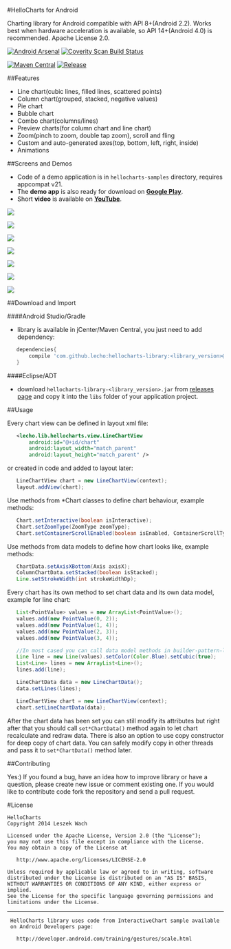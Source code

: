 #HelloCharts for Android

Charting library for Android compatible with API 8+(Android 2.2).
Works best when hardware acceleration is available, so API 14+(Android 4.0) is recommended.
Apache License 2.0.

[![Android Arsenal](https://img.shields.io/badge/Android%20Arsenal-HelloCharts%20for%20Android-brightgreen.svg?style=flat)](https://android-arsenal.com/details/1/1068)
<a href="https://scan.coverity.com/projects/4121">
  <img alt="Coverity Scan Build Status"
       src="https://scan.coverity.com/projects/4121/badge.svg"/>
</a>

[![Maven Central](https://maven-badges.herokuapp.com/maven-central/com.github.lecho/hellocharts-library/badge.svg)](https://maven-badges.herokuapp.com/maven-central/com.github.lecho/hellocharts-library)
[![Release](https://img.shields.io/github/release/lecho/hellocharts-android.svg?label=JitPack.io)](https://jitpack.io/#lecho/hellocharts-android)

##Features

 - Line chart(cubic lines, filled lines, scattered points)
 - Column chart(grouped, stacked, negative values)
 - Pie chart
 - Bubble chart
 - Combo chart(columns/lines)
 - Preview charts(for column chart and line chart)
 - Zoom(pinch to zoom, double tap zoom), scroll and fling
 - Custom and auto-generated axes(top, bottom, left, right, inside)
 - Animations

##Screens and Demos

 - Code of a demo application is in `hellocharts-samples` directory, requires appcompat v21. 
 - The **demo app** is also ready for download on [**Google Play**](https://play.google.com/store/apps/details?id=lecho.lib.hellocharts.samples).  
 - Short **video** is available on [**YouTube**](https://www.youtube.com/watch?v=xbSBjyjH2SY).

![](screens/scr_dependecy_preview.gif)

![](screens/scr-tempo.png)

![](screens/scr-dependency.png)

![](screens/scr-preview-column.png)

![](screens/scr-pie1.png)

![](screens/scr-bubble1.png)

![](screens/scr-combo.png)

##Download and Import

####Android Studio/Gradle

 - library is available in jCenter/Maven Central, you just need to add dependency:
 
 ```groovy
	dependencies{
 		compile 'com.github.lecho:hellocharts-library:<library_version>@aar'
	}
 ```
 
####Eclipse/ADT

 - download `hellocharts-library-<library_version>.jar` from [releases page](https://github.com/lecho/hellocharts-android/releases) and copy it into the `libs` folder of your application project.

##Usage

Every chart view can be defined in layout xml file:

 ```xml
    <lecho.lib.hellocharts.view.LineChartView
        android:id="@+id/chart"
        android:layout_width="match_parent"
        android:layout_height="match_parent" />
 ```

 or created in code and added to layout later:

 ```java
    LineChartView chart = new LineChartView(context);
    layout.addView(chart);
 ```

 Use methods from *Chart classes to define chart behaviour, example methods:

 ```java
    Chart.setInteractive(boolean isInteractive);
    Chart.setZoomType(ZoomType zoomType);
    Chart.setContainerScrollEnabled(boolean isEnabled, ContainerScrollType type);
 ```

 Use methods from data models to define how chart looks like, example methods:

 ```java
    ChartData.setAxisXBottom(Axis axisX);
    ColumnChartData.setStacked(boolean isStacked);
    Line.setStrokeWidth(int strokeWidthDp);
 ```

 Every chart has its own method to set chart data and its own data model, example for line chart:

 ```java
    List<PointValue> values = new ArrayList<PointValue>();
    values.add(new PointValue(0, 2));
    values.add(new PointValue(1, 4));
    values.add(new PointValue(2, 3));
    values.add(new PointValue(3, 4));

    //In most cased you can call data model methods in builder-pattern-like manner.
    Line line = new Line(values).setColor(Color.Blue).setCubic(true);
    List<Line> lines = new ArrayList<Line>();
    lines.add(line);

    LineChartData data = new LineChartData();
    data.setLines(lines);

	LineChartView chart = new LineChartView(context);
    chart.setLineChartData(data);
 ```

 After the chart data has been set you can still modify its attributes but right after that you should call
 `set*ChartData()` method again to let chart recalculate and redraw data. There is also an option to use copy constructor for deep copy of
 chart data. You can safely modify copy in other threads and pass it to `set*ChartData()` method later.


##Contributing

Yes:) If you found a bug, have an idea how to improve library or have a question, please create new issue or comment existing one. If you would like to contribute code fork the repository and send a pull request.

#License

	HelloCharts	
    Copyright 2014 Leszek Wach

    Licensed under the Apache License, Version 2.0 (the "License");
    you may not use this file except in compliance with the License.
    You may obtain a copy of the License at

       http://www.apache.org/licenses/LICENSE-2.0

    Unless required by applicable law or agreed to in writing, software
    distributed under the License is distributed on an "AS IS" BASIS,
    WITHOUT WARRANTIES OR CONDITIONS OF ANY KIND, either express or implied.
    See the License for the specific language governing permissions and
    limitations under the License.

---
     HelloCharts library uses code from InteractiveChart sample available 
     on Android Developers page:
	 
       http://developer.android.com/training/gestures/scale.html
